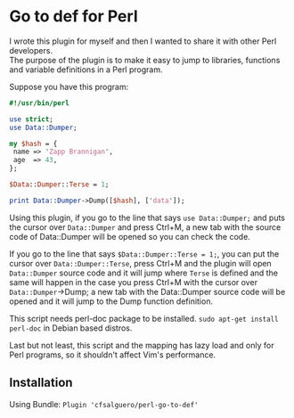 # Go to def for Perl #
I wrote this plugin for myself and then I wanted to share it with other Perl developers.  
The purpose of the plugin is to make it easy to jump to libraries, functions and variable definitions in a Perl program.

Suppose you have this program:  

```perl
#!/usr/bin/perl

use strict;
use Data::Dumper;

my $hash = {
 name => 'Zapp Brannigan',
 age  => 43,
};

$Data::Dumper::Terse = 1;

print Data::Dumper->Dump([$hash], ['data']);
```

Using this plugin, if you go to the line that says `use Data::Dumper;` and puts the cursor over `Data::Dumper` and press Ctrl+M, a new tab with the source code of Data::Dumper will be opened so you can check the code.  
  
If you go to the line that says `$Data::Dumper::Terse = 1;`, you can put the cursor over `Data::Dumper::Terse`, press Ctrl+M and the plugin will open `Data::Dumper` source code and it will jump where `Terse` is defined and the same will happen in the case you press Ctrl+M with the cursor over `Data::Dumper`->Dump; a new tab with the Data::Dumper source code will be opened and it will jump to the Dump function definition.  
  
This script needs perl-doc package to be installed.  `sudo apt-get install perl-doc` in Debian based distros.  

Last but not least, this script and the mapping has lazy load and only for Perl programs, so it shouldn't affect Vim's performance.

## Installation ## 
Using Bundle: `Plugin 'cfsalguero/perl-go-to-def'`
